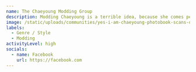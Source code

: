 ```yaml
---
name: The Chaeyoung Modding Group
description: Modding Chaeyoung is a terrible idea, because she comes perfect as is.
image: /static/uploads/communities/yes-i-am-chaeyoung-photobook-scans-documents-13-1-.jpeg
labels:
  - Genre / Style
  - Modding
activityLevel: high
socials:
  - name: Facebook
    url: https://facebook.com
---
```

